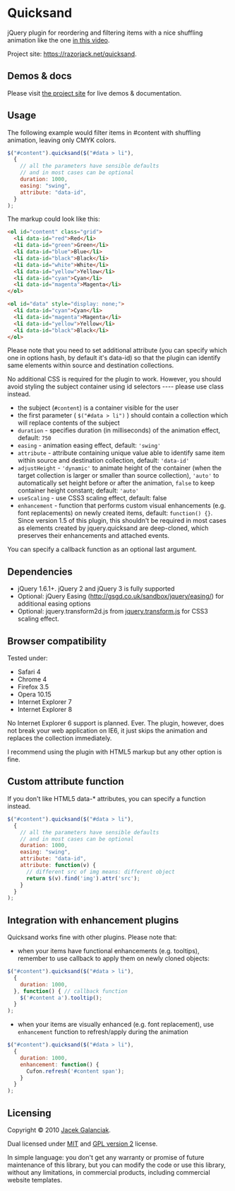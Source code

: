 Quicksand
=========

jQuery plugin for reordering and filtering items with a nice shuffling
animation like the one [in this
video](https://viddler.com/v/420ee8e4).

Project site: <https://razorjack.net/quicksand>.

Demos & docs
------------

Please visit [the project site](https://razorjack.net/quicksand) for live
demos & documentation.

Usage
-----

The following example would filter items in \#content with shuffling
animation, leaving only CMYK colors.

```javascript
$("#content").quicksand($("#data > li"),
  {
    // all the parameters have sensible defaults
    // and in most cases can be optional
    duration: 1000,
    easing: "swing",
    attribute: "data-id",
  }
);
```

The markup could look like this:

```html
<ol id="content" class="grid">
  <li data-id="red">Red</li>
  <li data-id="green">Green</li>
  <li data-id="blue">Blue</li>
  <li data-id="black">Black</li>
  <li data-id="white">White</li>
  <li data-id="yellow">Yellow</li>
  <li data-id="cyan">Cyan</li>
  <li data-id="magenta">Magenta</li>
</ol>

<ol id="data" style="display: none;">
  <li data-id="cyan">Cyan</li>
  <li data-id="magenta">Magenta</li>
  <li data-id="yellow">Yellow</li>
  <li data-id="black">Black</li>
</ol>
```

Please note that you need to set additional attribute (you can specify
which one in options hash, by default it's data-id) so that the plugin
can identify same elements within source and destination collections.

No additional CSS is required for the plugin to work. However, you
should avoid styling the subject container using id selectors ----
please use class instead.

-   the subject (`#content`) is a container visible for the user
-   the first parameter ( `$("#data > li")` ) should contain a
    collection which will replace contents of the subject
-   `duration` - specifies duration (in milliseconds) of the animation
    effect, default: `750`
-   `easing` - animation easing effect, default: `'swing'`
-   `attribute` - attribute containing unique value able to identify
    same item within source and destination collection, default:
    `'data-id'`
-   `adjustHeight` - `'dynamic'` to animate height of the container
    (when the target collection is larger or smaller than source
    collection), `'auto'` to automatically set height before or after
    the animation, `false` to keep container height constant; default:
    `'auto'`
-   `useScaling` - use CSS3 scaling effect, default: false
-   `enhancement` - function that performs custom visual enhancements
    (e.g. font replacements) on newly created items, default: `function() {}`.
    Since version 1.5 of this plugin, this shouldn't be required in most cases
    as elements created by jquery.quicksand are deep-cloned, which preserves
    their enhancements and attached events.

You can specify a callback function as an optional last argument.

Dependencies
------------

-   jQuery 1.6.1+. jQuery 2 and jQuery 3 is fully supported
-   Optional: jQuery Easing (http://gsgd.co.uk/sandbox/jquery/easing/)
    for additional easing options
-   Optional: jquery.transform2d.js from
    [jquery.transform.js](https://github.com/louisremi/jquery.transform.js) for
    CSS3 scaling effect.

Browser compatibility
---------------------

Tested under:

-   Safari 4
-   Chrome 4
-   Firefox 3.5
-   Opera 10.15
-   Internet Explorer 7
-   Internet Explorer 8

No Internet Explorer 6 support is planned. Ever. The plugin, however,
does not break your web application on IE6, it just skips the animation
and replaces the collection immediately.

I recommend using the plugin with HTML5 markup but any other option is
fine.

Custom attribute function
-------------------------

If you don't like HTML5 data-\* attributes, you can specify a function
instead.

```javascript
$("#content").quicksand($("#data > li"),
  {
    // all the parameters have sensible defaults
    // and in most cases can be optional
    duration: 1000,
    easing: "swing",
    attribute: "data-id",
    attribute: function(v) {
      // different src of img means: different object
      return $(v).find('img').attr('src');
    }
  }
);
```

Integration with enhancement plugins
------------------------------------

Quicksand works fine with other plugins. Please note that:

-   when your items have functional enhancements (e.g. tooltips),
    remember to use callback to apply them on newly cloned objects:

```javascript
$("#content").quicksand($("#data > li"),
  {
    duration: 1000,
  }, function() { // callback function
    $('#content a').tooltip();
  }
);
```

-   when your items are visually enhanced (e.g. font replacement), use
    `enhancement` function to refresh/apply during the animation

```javascript
$("#content").quicksand($("#data > li"),
  {
    duration: 1000,
    enhancement: function() {
      Cufon.refresh('#content span');
    }
  }
);
```

Licensing
---------

Copyright © 2010 [Jacek Galanciak](https://razorjack.net).

Dual licensed under [MIT](MIT-LICENSE.txt) and [GPL version 2](GPL-LICENSE.txt) license.

In simple language: you don't get any warranty or promise of future maintenance
of this library, but you can modify the code or use this library, without any limitations, in
commercial products, including commercial website templates.
